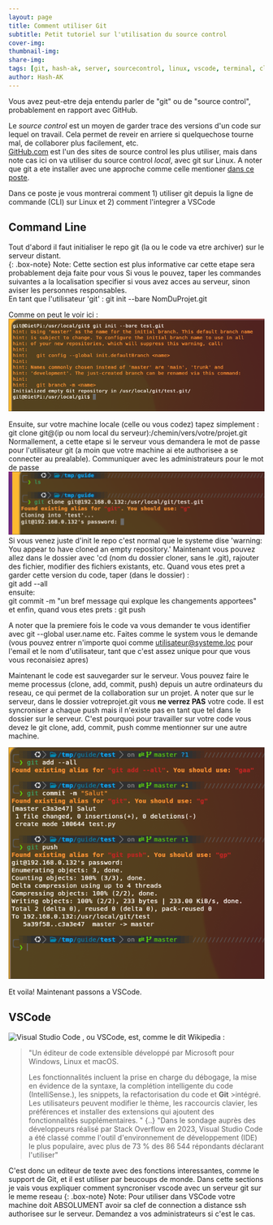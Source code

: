 ```yaml
---
layout: page
title: Comment utiliser Git
subtitle: Petit tutoriel sur l'utilisation du source control
cover-img: 
thumbnail-img:
share-img: 
tags: [git, hash-ak, server, sourcecontrol, linux, vscode, terminal, cli, code]
author: Hash-AK
---
```

Vous avez peut-etre deja entendu parler de "git" ou de "source control", probablement en rapport avec GitHub.  

Le _source control_ est un moyen de garder trace des versions d'un code sur lequel on travail. Cela permet de reveir en arriere si quelquechose tourne mal, de collaborer plus facilement, etc.  
[GitHub.com](https://github.com) est l'un des sites de source control les plus utiliser, mais dans note cas ici on va utiliser du source control _local_, avec git sur Linux. 
A noter que git a ete installer avec une approche comme celle mentioner [dans ce poste](https://www.geeksforgeeks.org/how-to-setup-git-server-on-ubuntu/).  

Dans ce poste je vous montrerai comment 1) utiliser git depuis la ligne de commande (CLI) sur Linux et 2) comment l'integrer a VSCode 


## Command Line

Tout d'abord il faut initialiser le repo git (la ou le code va etre archiver) sur le serveur distant.  
{: .box-note} Note: Cette section est plus informative car cette etape sera probablement deja faite pour vous
Si vous le pouvez, taper les commandes suivantes a la localisation specifier si vous avez acces au serveur, sinon aviser les personnes responsables.  
En tant que l'utilisateur 'git' :
git init --bare NomDuProjet.git  

Comme on peut le voir ici :  
![Prompt du git](/assets/img/Git-init-on-server.png)

Ensuite, sur votre machine locale (celle ou vous codez) tapez simplement :
git clone git@(ip ou nom local du serveur):/chemin/vers/votre/projet.git  
Normallement, a cette etape si le serveur vous demandera le mot de passe pour l'utilisateur git (a moin que votre machine ai ete authorisee a se connecter au prealable). Communiquer avec les administrateurs pour le mot de passe
![Git demandant le mot de passe](/assets/img/Git-requesting-password.png)  
Si vous venez juste d'init le repo c'est normal que le systeme dise 'warning: You appear to have cloned an empty repository.'
Maintenant vous pouvez allez dans le dossier avec 'cd (nom du dossier cloner, sans le .git), rajouter des fichier, modifier des fichiers existants, etc.
Quand vous etes pret a garder cette version du code, taper (dans le dossier) :  
git add --all  
ensuite:  
git commit -m "un bref message qui explque les changements apportees"
et enfin, quand vous etes prets :
git push  

A noter que la premiere fois le code va vous demander te vous identifier avec git --global user.name etc. Faites comme le system vous le demande (vous pouvez entrer n'importe quoi comme utilisateur@systeme.loc pour l'email et le nom d'utilisateur, tant que c'est assez unique pour que vous vous reconaisiez apres)

Maintenant le code est sauvegarder sur le serveur. Vous pouvez faire le meme processus (clone, add, commit, push) depuis un autre ordinateurs du reseau, ce qui permet de la collaboration sur un projet. 
A noter que sur le serveur, dans le dossier votreprojet.git vous **ne verrez PAS** votre code. Il est syncroniser a chaque push mais il n'existe pas en tant que tel dans le dossier sur le serveur. C'est pourquoi pour travailler sur votre code vous devez le git clone, add, commit, push comme mentionner sur une autre machine.

![Git add, commit, push](/assets/img/Git-add-commit-push.png)  

Et voila! Maintenant passons a VSCode.

## VSCode 
![Visual Studio Code](https://img.shields.io/badge/Visual%20Studio%20Code-0078d7.svg?style=for-the-badge&logo=visual-studio-code&logoColor=white)
, ou VSCode, est, comme le dit Wikipedia :
>"Un éditeur de code extensible développé par Microsoft pour Windows, Linux et macOS.
>
>Les fonctionnalités incluent la prise en charge du débogage, la mise en évidence de la syntaxe, la complétion intelligente du code (IntelliSense.), les snippets, la refactorisation du code et **Git** >intégré. Les utilisateurs peuvent modifier le thème, les raccourcis clavier, les préférences et installer des extensions qui ajoutent des fonctionnalités supplémentaires. "
>{..}
>"Dans le sondage auprès des développeurs réalisé par Stack Overflow en 2023, Visual Studio Code a été classé comme l'outil d'environnement de développement (IDE) le plus populaire, avec plus de 73 % des 86 544 répondants déclarant l'utiliser"

C'est donc un editeur de texte avec des fonctions interessantes, comme le support de Git, et il est utiliser par beucoups de monde. Dans cette sections je vais vous expliquer comment syncroniser vscode avec un serveur git sur le meme reseau
{: .box-note} Note: Pour utiliser dans VSCode votre machine doit ABSOLUMENT avoir sa clef de connection a distance ssh authorisee sur le serveur. Demandez a vos administrateurs si c'est le cas.


